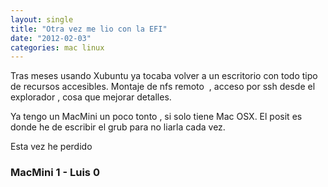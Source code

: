 ```yaml
---
layout: single
title: "Otra vez me lio con la EFI"
date: "2012-02-03"
categories: mac linux
---
```


Tras meses usando Xubuntu ya tocaba volver a un escritorio con todo tipo de recursos accesibles. Montaje de nfs remoto  , acceso por ssh desde el explorador , cosa que mejorar detalles.

Ya tengo un MacMini un poco tonto , si solo tiene Mac OSX. El posit es donde he de escribir el grub para no liarla cada vez.

Esta vez he perdido

### MacMini 1 - Luis 0
